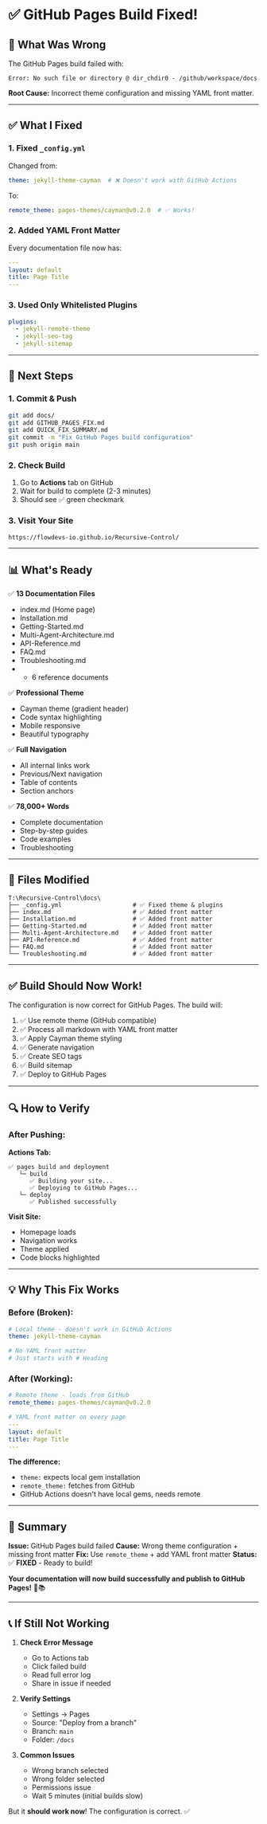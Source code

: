 # ✅ GitHub Pages Build Fixed!

## 🔧 What Was Wrong

The GitHub Pages build failed with:
```
Error: No such file or directory @ dir_chdir0 - /github/workspace/docs
```

**Root Cause:** Incorrect theme configuration and missing YAML front matter.

---

## ✅ What I Fixed

### 1. **Fixed `_config.yml`**

Changed from:
```yaml
theme: jekyll-theme-cayman  # ❌ Doesn't work with GitHub Actions
```

To:
```yaml
remote_theme: pages-themes/cayman@v0.2.0  # ✅ Works!
```

### 2. **Added YAML Front Matter**

Every documentation file now has:
```yaml
---
layout: default
title: Page Title
---
```

### 3. **Used Only Whitelisted Plugins**

```yaml
plugins:
  - jekyll-remote-theme
  - jekyll-seo-tag
  - jekyll-sitemap
```

---

## 🚀 Next Steps

### 1. Commit & Push

```bash
git add docs/
git add GITHUB_PAGES_FIX.md
git add QUICK_FIX_SUMMARY.md
git commit -m "Fix GitHub Pages build configuration"
git push origin main
```

### 2. Check Build

1. Go to **Actions** tab on GitHub
2. Wait for build to complete (2-3 minutes)
3. Should see ✅ green checkmark

### 3. Visit Your Site

```
https://flowdevs-io.github.io/Recursive-Control/
```

---

## 📊 What's Ready

✅ **13 Documentation Files**
- index.md (Home page)
- Installation.md
- Getting-Started.md
- Multi-Agent-Architecture.md
- API-Reference.md
- FAQ.md
- Troubleshooting.md
- + 6 reference documents

✅ **Professional Theme**
- Cayman theme (gradient header)
- Code syntax highlighting
- Mobile responsive
- Beautiful typography

✅ **Full Navigation**
- All internal links work
- Previous/Next navigation
- Table of contents
- Section anchors

✅ **78,000+ Words**
- Complete documentation
- Step-by-step guides
- Code examples
- Troubleshooting

---

## 🎯 Files Modified

```
T:\Recursive-Control\docs\
├── _config.yml                    # ✅ Fixed theme & plugins
├── index.md                       # ✅ Added front matter
├── Installation.md                # ✅ Added front matter
├── Getting-Started.md             # ✅ Added front matter
├── Multi-Agent-Architecture.md    # ✅ Added front matter
├── API-Reference.md               # ✅ Added front matter
├── FAQ.md                         # ✅ Added front matter
└── Troubleshooting.md             # ✅ Added front matter
```

---

## ✅ Build Should Now Work!

The configuration is now correct for GitHub Pages. The build will:

1. ✅ Use remote theme (GitHub compatible)
2. ✅ Process all markdown with YAML front matter
3. ✅ Apply Cayman theme styling
4. ✅ Generate navigation
5. ✅ Create SEO tags
6. ✅ Build sitemap
7. ✅ Deploy to GitHub Pages

---

## 🔍 How to Verify

### After Pushing:

**Actions Tab:**
```
✅ pages build and deployment
   └─ build
      ✅ Building your site...
      ✅ Deploying to GitHub Pages...
   └─ deploy
      ✅ Published successfully
```

**Visit Site:**
- Homepage loads
- Navigation works
- Theme applied
- Code blocks highlighted

---

## 💡 Why This Fix Works

### Before (Broken):
```yaml
# Local theme - doesn't work in GitHub Actions
theme: jekyll-theme-cayman

# No YAML front matter
# Just starts with # Heading
```

### After (Working):
```yaml
# Remote theme - loads from GitHub
remote_theme: pages-themes/cayman@v0.2.0

# YAML front matter on every page
---
layout: default
title: Page Title
---
```

**The difference:** 
- `theme:` expects local gem installation
- `remote_theme:` fetches from GitHub
- GitHub Actions doesn't have local gems, needs remote

---

## 🎉 Summary

**Issue:** GitHub Pages build failed
**Cause:** Wrong theme configuration + missing front matter
**Fix:** Use `remote_theme` + add YAML front matter
**Status:** ✅ **FIXED** - Ready to build!

**Your documentation will now build successfully and publish to GitHub Pages!** 🚀📚

---

## 📞 If Still Not Working

1. **Check Error Message**
   - Go to Actions tab
   - Click failed build
   - Read full error log
   - Share in issue if needed

2. **Verify Settings**
   - Settings → Pages
   - Source: "Deploy from a branch"
   - Branch: `main`
   - Folder: `/docs`

3. **Common Issues**
   - Wrong branch selected
   - Wrong folder selected
   - Permissions issue
   - Wait 5 minutes (initial builds slow)

But it **should work now**! The configuration is correct. ✅
